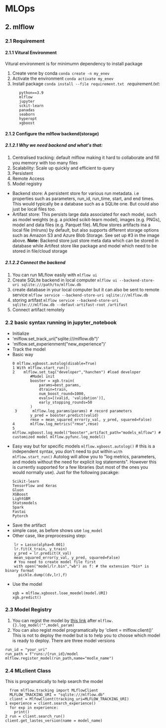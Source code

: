 # MLOps

## 2. mlflow
### 2.1 Requirement
#### 2.1.1 Vitural Environment
Vitural environment is for minimumn dependency to install package
1. Create vene by conda
  `conda create -n my_enev`
2. Activate the environment
   `conda activate my_enev`
3. Install package
   `conda install --file requirement.txt `
   *requirement.txt*:
   ```
      python==3.9
      mlflow
      jupyter
      sckit-learn
      panadas
      seaborn
      hyperopt
      xgboost
    ```

#### 2.1.2 Configure the mlflow backend(storage)
##### 2.1.2.1 Why we need backend and what's that:
1. Centralised tracking: default mlflow making it hard to collaborate and fill you memory with too many files
2. Scalability: Scale up quickly and efficient to query
3. Persistent
4. Remote Access
5. Model registry
-   Backend store:  A persistent store for various run metadata. i.e properties such as parameters, run_id, run_time, start, and end times. This would typically be a database such as a SQLite one. But could also just be local files too.
-   Artifast store: This persists large data associated for each model, such as model weights (e.g. a pickled scikit-learn model), images (e.g. PNGs), model and data files (e.g. Parquet file). MLflow stores artifacts ina a local file (mlruns) by default, but also supports different storage options such as Amazon S3 and Azure Blob Storage. See set up #3 in the image above.
**Note:** Backend store just store meta data which can be stored in database while Artifest store like package and model which need to be stored in file/cloud storage
##### 2.1.2.2 Connect the backend 
1. You can run MLflow easily with
`mlflow ui`
2. Create SQLite backend in local computer
`mlflow ui --backend-store-uri sqlite:///path/to/mlflow.db`
3. create database in your local computer but it can also be sent to remote service
`mlflow service --backend-store-uri sqlite:///mlflow.db`
4. storing artifast
`mlflow service --backend-store-uri sqlite:///mlflow.db --defaut-artifast-root /artifast`
5.  Connect artifact remotely

### 2.2 basic syntax running in jupyter_notebook

- Initialize
-   'mlflow.set_track_uri("sqlite:///mlflow.db")'
-   'mlflow.set_experienment("new_experience")'
- Track the model
-  Basic way
    ```
    0 mlflow.xgboost.autolog(disable=True)
    1 With mlflow.start_run():
    2    mlflow.set_tag("developer","hanchen") #load developer
            #Model init
            booster = xgb.train(
                params=best_params,
                dtrain=train,
                num_boost_round=1000,
                evals=[(valid, 'validation')],
                early_stopping_rounds=50
            )
     3       mlflow.log_params(params) # record parameters       
            y_pred = booster.predict(valid)
            rmse = mean_squared_error(y_val, y_pred, squared=False)
    4       mlflow.log_metrics("rmse",rmse)
    5       mlflow.xgboost.log_model("booster",artifact_path="models_mlflow") # customized model mlflow.pyfunc.log_model()
    ```
- Easy way but for specific models
   `mlflow.xgboost.autolog()` # this is a independent syntax, you don't need to put within `with mlflow.start_run()`
  Autolog will allow you to "log metrics, parameters, and models without the need for explicit log statements". However this is currently supported for a few libraries (but most of the ones you would normally use). Just for the following pacakge:
  ```
  Scikit-learn
  TensorFlow and Keras
  Gluon
  XGBoost
  LightGBM
  Statsmodels
  Spark
  Fastai
  Pytorch
  ```
- Save the artifact
-   simple case, as before shows use `log_model`
-   Other case, like preprocessing step:
```    
    lr = Lasso(alpha=0.001)
    lr.fit(X_train, y_train)
    y_pred = lr.predict(X_val)
    mean_squared_error(y_val, y_pred, squared=False)
    # You need to create model file first
    with open("model/lr.bin","wb") as f: # the extension *bin* is binary format
      pickle.dump((dv,lr),f)
```

- Use the model
  ```
  xgb = mlflow.xgboost.loae_moedel(model.URI)
  xgb.predict()
  ```

### 2.3 Model Registry
1. You can regist the model by [this link](https://mlflow.org/docs/latest/model-registry.html) after `mlflow.{}.log_model("",model_param)`
2. You can also regist model programatically by 'client = mlflow.client()'
This is not to deploy the model but is to help you to choose which model is ready to deploy. There are three model versions
```
run_id = "your_uri"
run_path = f"runs:/{run_id}/model
mlflow.register_model(run_path,name="modle_name")
```
### 2.4 MLclient Class
This is programatically to help search the model
```
  from mlflow.tracking import MLflowClient
  MLFLOW_TRACKING_URI = "sqlite:///mlflow.db"
  client = MlfowClient(tracking_uri=MLFLOW_TRACKING_URI)
1 experience = client.search_experience()
  for exp in experience:
    print()
2 run = client.search_run()
client.get_lastes_version(name = model_name)
```
